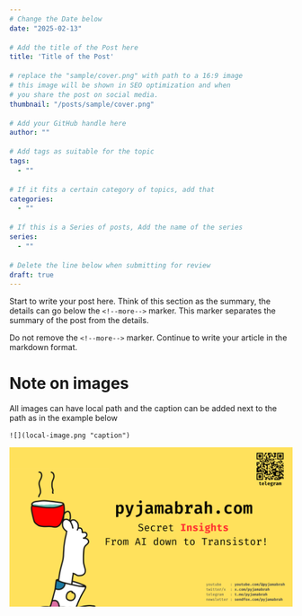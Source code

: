 ```yaml
---
# Change the Date below
date: "2025-02-13"

# Add the title of the Post here
title: 'Title of the Post'

# replace the "sample/cover.png" with path to a 16:9 image
# this image will be shown in SEO optimization and when
# you share the post on social media.
thumbnail: "/posts/sample/cover.png"

# Add your GitHub handle here
author: ""

# Add tags as suitable for the topic
tags:
  - ""

# If it fits a certain category of topics, add that
categories:
  - ""

# If this is a Series of posts, Add the name of the series
series:
  - ""

# Delete the line below when submitting for review
draft: true
---
```


Start to write your post here. Think of this section as the summary, the details can go below the `<!--more-->` marker. This marker separates the summary of the post from the details.

<!--more-->

Do not remove the `<!--more-->` marker. Continue to write your article in the markdown format.

# Note on images

All images can have local path and the caption can be added next to the path as in the example below

```
![](local-image.png "caption")
```


![](cover.png "caption")
